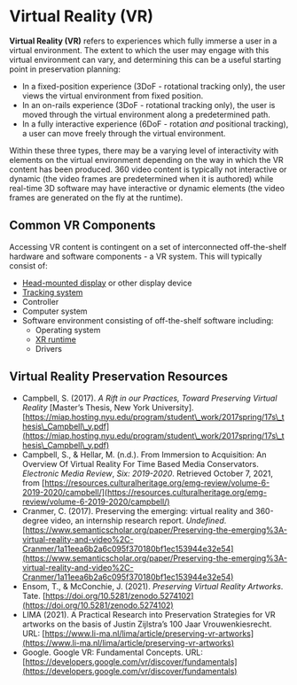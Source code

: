 # Virtual Reality (VR)

**Virtual Reality (VR)** refers to experiences which fully immerse a user in a virtual environment. The extent to which the user may engage with this virtual environment can vary, and determining this can be a useful starting point in preservation planning:&#x20;

* In a fixed-position experience (3DoF - rotational tracking only), the user views the virtual environment from fixed position.
* In an on-rails experience (3DoF - rotational tracking only), the user is moved through the virtual environment along a predetermined path.&#x20;
* In a fully interactive experience (6DoF -  rotation _and_ positional tracking), a user can move freely through the virtual environment.&#x20;

Within these three types, there may be a varying level of interactivity with elements on the virtual environment depending on the way in which the VR content has been produced. 360 video content is typically not interactive or dynamic (the video frames are predetermined when it is authored) while real-time 3D software may have interactive or dynamic elements (the video frames are generated on the fly at the runtime). &#x20;

## Common VR Components

Accessing VR content is contingent on a set of interconnected off-the-shelf hardware and software components - a VR system. This will typically consist of:

* [Head-mounted display](xr-systems/head-mounted-display.md) or other display device
* [Tracking system](xr-systems/tracking-system.md)
* Controller
* Computer system
* Software environment consisting of off-the-shelf software including:
  * Operating system
  * [XR runtime](xr-systems/xr-runtimes/)&#x20;
  * Drivers

## Virtual Reality Preservation Resources

* Campbell, S. (2017). _A Rift in our Practices, Toward Preserving Virtual Reality_ \[Master’s Thesis, New York University]. [https://miap.hosting.nyu.edu/program/student\_work/2017spring/17s\_thesis\_Campbell\_y.pdf](https://miap.hosting.nyu.edu/program/student\_work/2017spring/17s\_thesis\_Campbell\_y.pdf)
* Campbell, S., & Hellar, M. (n.d.). From Immersion to Acquisition: An Overview Of Virtual Reality For Time Based Media Conservators. _Electronic Media Review_, _Six: 2019-2020_. Retrieved October 7, 2021, from [https://resources.culturalheritage.org/emg-review/volume-6-2019-2020/campbell/](https://resources.culturalheritage.org/emg-review/volume-6-2019-2020/campbell/)
* Cranmer, C. (2017). Preserving the emerging: virtual reality and 360-degree video, an internship research report. _Undefined_. [https://www.semanticscholar.org/paper/Preserving-the-emerging%3A-virtual-reality-and-video%2C-Cranmer/1a11eea6b2a6c095f370180bf1ec153944e32e54](https://www.semanticscholar.org/paper/Preserving-the-emerging%3A-virtual-reality-and-video%2C-Cranmer/1a11eea6b2a6c095f370180bf1ec153944e32e54)
* Ensom, T., & McConchie, J. (2021). _Preserving Virtual Reality Artworks_. Tate. [https://doi.org/10.5281/zenodo.5274102](https://doi.org/10.5281/zenodo.5274102)
* LIMA (2021). A Practical Research into Preservation Strategies for VR artworks on the basis of Justin Zijlstra’s 100 Jaar Vrouwenkiesrecht. URL: [https://www.li-ma.nl/lima/article/preserving-vr-artworks](https://www.li-ma.nl/lima/article/preserving-vr-artworks)
* Google. Google VR: Fundamental Concepts. URL: [https://developers.google.com/vr/discover/fundamentals](https://developers.google.com/vr/discover/fundamentals)
